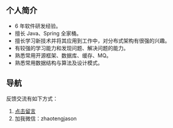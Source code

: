 ## 个人简介
* 6 年软件研发经验。
* 擅长 Java、Spring 全家桶。
* 擅长学习新技术并将其应用到工作中，对分布式架构有很强的兴趣。
* 有较强的学习能力和发现问题、解决问题的能力。
* 熟悉常用开源框架、数据库、缓存、MQ。
* 熟悉常用数据结构与算法及设计模式。

## 导航
反馈交流有如下方式：
1. [点击留言](https://github.com/xttgithub/blog/issues)
2. 加我微信：zhaotengjason


